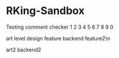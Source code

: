# RKing-Sandbox

Testing comment checker
1 2 3 4 5 6 7 8 9 0

art
level design
feature
backend
feature2\n

art2
backend2
